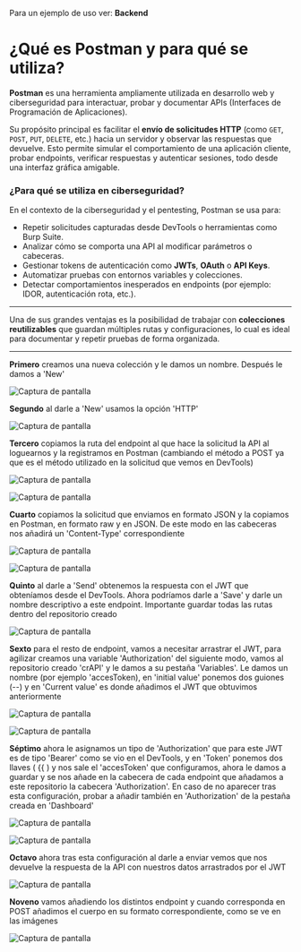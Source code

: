 
Para un ejemplo de uso ver: **Backend**

# ¿Qué es Postman y para qué se utiliza?

**Postman** es una herramienta ampliamente utilizada en desarrollo web y ciberseguridad para interactuar, probar y documentar APIs (Interfaces de Programación de Aplicaciones).

Su propósito principal es facilitar el **envío de solicitudes HTTP** (como `GET`, `POST`, `PUT`, `DELETE`, etc.) hacia un servidor y observar las respuestas que devuelve. Esto permite simular el comportamiento de una aplicación cliente, probar endpoints, verificar respuestas y autenticar sesiones, todo desde una interfaz gráfica amigable.

### ¿Para qué se utiliza en ciberseguridad?

En el contexto de la ciberseguridad y el pentesting, Postman se usa para:

- Repetir solicitudes capturadas desde DevTools o herramientas como Burp Suite.
- Analizar cómo se comporta una API al modificar parámetros o cabeceras.
- Gestionar tokens de autenticación como **JWTs**, **OAuth** o **API Keys**.
- Automatizar pruebas con entornos variables y colecciones.
- Detectar comportamientos inesperados en endpoints (por ejemplo: IDOR, autenticación rota, etc.).

---

Una de sus grandes ventajas es la posibilidad de trabajar con **colecciones reutilizables** que guardan múltiples rutas y configuraciones, lo cual es ideal para documentar y repetir pruebas de forma organizada.

---

**Primero** creamos una nueva colección y le damos un nombre. Después le damos a 'New' 

![Captura de pantalla](./imágenes/postman_1.png)

**Segundo** al darle a 'New' usamos la opción 'HTTP' 


![Captura de pantalla](./imágenes/Postman_2.png)

**Tercero** copiamos la ruta del endpoint al que hace la solicitud la API al loguearnos y la registramos en Postman (cambiando el método a POST ya que es el método utilizado en la solicitud que vemos en DevTools)

![Captura de pantalla](./imágenes/devtools.png)

![Captura de pantalla](./imágenes/postman_3.png)

**Cuarto** copiamos la solicitud que enviamos en formato JSON y la copiamos en Postman, en formato raw y en JSON. De este modo en las cabeceras nos añadirá un 'Content-Type' correspondiente

![Captura de pantalla](./imágenes/Devtool_2.png)

![Captura de pantalla](./imágenes/postman_4.png)

**Quinto** al darle a 'Send' obtenemos la respuesta con el JWT que obteníamos desde el DevTools. Ahora podríamos darle a 'Save' y darle un nombre descriptivo a este endpoint. Importante guardar todas las rutas dentro del repositorio creado

![Captura de pantalla](./imágenes/Postman_5.png)


**Sexto** para el resto de endpoint, vamos a necesitar arrastrar el JWT, para agilizar creamos una variable 'Authorization' del siguiente modo, vamos al repositorio creado 'crAPI' y le damos a su pestaña 'Variables'. Le damos un nombre (por ejemplo 'accesToken), en 'initial value' ponemos dos guiones (--) y en 'Current value' es donde añadimos el JWT que obtuvimos anteriormente

![Captura de pantalla](./imágenes/Postman_6.png)

![Captura de pantalla](./imágenes/postman_7.png)

**Séptimo**  ahora le asignamos un tipo de 'Authorization' que para este JWT es de tipo 'Bearer' como se vio en el DevTools, y en 'Token' ponemos dos llaves ( {{ ) y nos sale el 'accesToken' que configuramos, ahora le damos a guardar y se nos añade en la cabecera de cada endpoint que añadamos a este repositorio la cabecera 'Authorization'. En caso de no aparecer tras esta configuración, probar a añadir también en 'Authorization' de la pestaña creada en 'Dashboard'

![Captura de pantalla](./imágenes/postman_8.png)

![Captura de pantalla](./imágenes/postman_9.png)

**Octavo** ahora tras esta configuración al darle a enviar vemos que nos devuelve la respuesta de la API con nuestros datos arrastrados por el JWT

![Captura de pantalla](./imágenes/postman_10.png)

**Noveno** vamos añadiendo los distintos endpoint y cuando corresponda en POST añadimos el cuerpo en su formato correspondiente, como se ve en las imágenes

![Captura de pantalla](./imágenes/postman_11.png)



